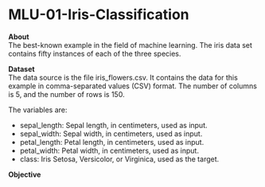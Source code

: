 # MLU-01-Iris-Classification

**About**<br>
The best-known example in the field of machine learning. The iris data set contains fifty instances of each of the three species. 

**Dataset**<br>
 The data source is the file iris_flowers.csv. It contains the data for this example in comma-separated values (CSV) format. The number of columns is 5, and the number of rows is 150.

The variables are:
- sepal_length: Sepal length, in centimeters, used as input.
- sepal_width: Sepal width, in centimeters, used as input.
- petal_length: Petal length, in centimeters, used as input.
- petal_width: Petal width, in centimeters, used as input.
- class: Iris Setosa, Versicolor, or Virginica, used as the target.


**Objective**<br>

